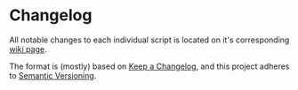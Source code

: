 # Changelog

All notable changes to each individual script is located on it's corresponding [wiki page](https://github.com/StrangeRanger/linux-security-scripts/wiki).

The format is (mostly) based on [Keep a Changelog](https://keepachangelog.com/en/1.0.0/), and this project adheres to [Semantic Versioning](https://semver.org/spec/v2.0.0.html).
